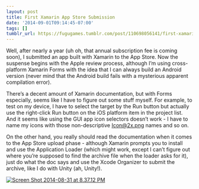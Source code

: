 ```yaml
---
layout: post
title: First Xamarin App Store Submission
date: '2014-09-01T09:14:45-07:00'
tags: []
tumblr_url: https://fugugames.tumblr.com/post/110698056141/first-xamarin-app-store-submission
---
```

Well, after nearly a year (uh oh, that annual subscription fee is coming soon), I submitted an app built with Xamarin to the App Store. Now the suspense begins with the Apple review process, although I’m using cross-platform Xamarin Forms with the idea that I can always build an Android version (never mind that the Android build fails with a mysterious apparent compilation error).

There’s a decent amount of Xamarin documentation, but with Forms especially, seems like I have to figure out some stuff myself. For example, to test on my device, I have to select the target by the Run button but actually use the right-click Run button on the iOS platform item in the project list. And it seems like using the GUI app icon selectors doesn’t work - I have to name my icons with those non-descriptive Icon@2x.png names and so on.

On the other hand, you really should read the documentation when it comes to the App Store upload phase - although Xamarin prompts you to install and use the Application Loader (which might work, except I can’t figure out where you’re supposed to find the archive file when the loader asks for it), just do what the doc says and use the Xcode Organizer to submit the archive, like I do with Unity (ah, Unity!).

[![Screen Shot 2014-08-31 at 8.37.12 PM](http://itshardtofondlepenguins.com/wp-content/uploads/2014/09/Screen-Shot-2014-08-31-at-8.37.12-PM.png)](http://itshardtofondlepenguins.com/wp-content/uploads/2014/09/Screen-Shot-2014-08-31-at-8.37.12-PM.png)

